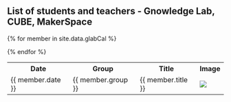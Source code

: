 <head>
<style>
table {
  border-collapse: collapse;
  width: 100%;
}

th, td {
  text-align: left;
  padding: 8px;
}

tr:nth-child(even) {background-color: #f2f2f2;}
</style>
</head>

<h2>List of students and teachers - Gnowledge Lab, CUBE, MakerSpace</h2>

<table>
  <tr>
  <th>Date</th>
  <th>Group</th>
  <th>Title</th>
  <th>Image</th>
  </tr>

{% for member in site.data.glabCal %}

  <tr>
  <td>{{ member.date }}</td>
  <td>{{ member.group }}</td>
  <td>{{ member.title }}</td>
  <td><a href="./glabIMG/{{ member.pic }}.jpg"><img src="./glabIMG/{{ member.pic }}.jpg"></a></td>

  </tr>
  
{% endfor %}
</table>
